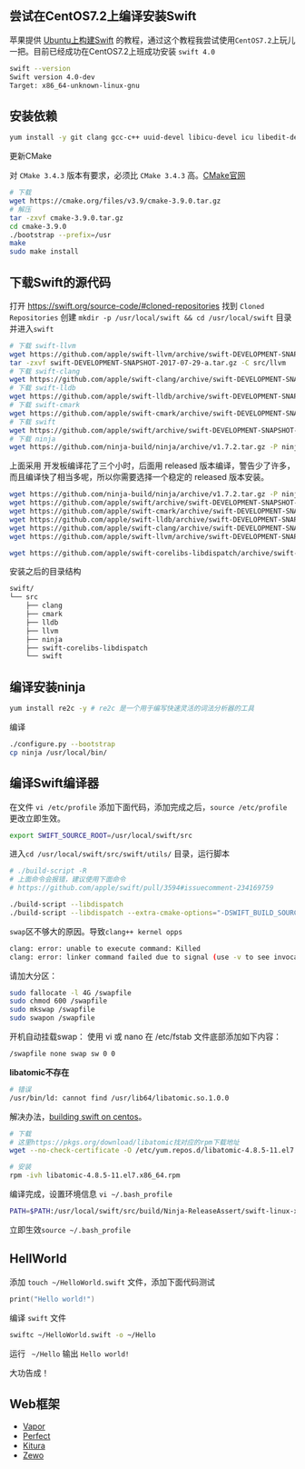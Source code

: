 尝试在CentOS7.2上编译安装Swift
---

苹果提供 [Ubuntu上构建Swift](https://github.com/apple/swift/blob/master/README.md) 的教程，通过这个教程我尝试使用`CentOS7.2`上玩儿一把。目前已经成功在CentOS7.2上班成功安装 `swift 4.0`

```bash
swift --version
Swift version 4.0-dev
Target: x86_64-unknown-linux-gnu
```


## 安装依赖

```bash
yum install -y git clang gcc-c++ uuid-devel libicu-devel icu libedit-devel libxml2-devel sqlite-devel swig python-devel ncurses-libs ncurses-devel pkgconfig libuuid-devel epel-release libbsd-devel 
```

更新CMake

对 `CMake 3.4.3` 版本有要求，必须比 `CMake 3.4.3` 高。[CMake官网](https://cmake.org/download/)

```bash
# 下载
wget https://cmake.org/files/v3.9/cmake-3.9.0.tar.gz
# 解压
tar -zxvf cmake-3.9.0.tar.gz
cd cmake-3.9.0
./bootstrap --prefix=/usr
make
sudo make install
```

## 下载Swift的源代码

打开 https://swift.org/source-code/#cloned-repositories 找到 `Cloned Repositories` 创建 `mkdir -p /usr/local/swift && cd /usr/local/swift` 目录并进入`swift`

```bash
# 下载 swift-llvm
wget https://github.com/apple/swift-llvm/archive/swift-DEVELOPMENT-SNAPSHOT-2017-07-29-a.tar.gz -P llvm
tar -zxvf swift-DEVELOPMENT-SNAPSHOT-2017-07-29-a.tar.gz -C src/llvm
# 下载 swift-clang
wget https://github.com/apple/swift-clang/archive/swift-DEVELOPMENT-SNAPSHOT-2017-07-29-a.tar.gz -P clang
# 下载 swift-lldb
wget https://github.com/apple/swift-lldb/archive/swift-DEVELOPMENT-SNAPSHOT-2017-07-29-a.tar.gz -P lldb
# 下载 swift-cmark
wget https://github.com/apple/swift-cmark/archive/swift-DEVELOPMENT-SNAPSHOT-2017-07-29-a.tar.gz -P cmark
# 下载 swift
wget https://github.com/apple/swift/archive/swift-DEVELOPMENT-SNAPSHOT-2017-07-29-a.tar.gz -P swift
# 下载 ninja
wget https://github.com/ninja-build/ninja/archive/v1.7.2.tar.gz -P ninja
```

上面采用 开发板编译花了三个小时，后面用 released 版本编译，警告少了许多，而且编译快了相当多呢，所以你需要选择一个稳定的 released 版本安装。

```bash
wget https://github.com/ninja-build/ninja/archive/v1.7.2.tar.gz -P ninja
wget https://github.com/apple/swift/archive/swift-DEVELOPMENT-SNAPSHOT-2017-07-29-a.tar.gz  -P swift
wget https://github.com/apple/swift-cmark/archive/swift-DEVELOPMENT-SNAPSHOT-2017-07-29-a.tar.gz  -P cmark
wget https://github.com/apple/swift-lldb/archive/swift-DEVELOPMENT-SNAPSHOT-2017-07-29-a.tar.gz -P lldb
wget https://github.com/apple/swift-clang/archive/swift-DEVELOPMENT-SNAPSHOT-2017-07-29-a.tar.gz -P clang
wget https://github.com/apple/swift-llvm/archive/swift-DEVELOPMENT-SNAPSHOT-2017-07-29-a.tar.gz -P llvm

wget https://github.com/apple/swift-corelibs-libdispatch/archive/swift-DEVELOPMENT-SNAPSHOT-2017-07-30-a.tar.gz -P swift-corelibs-libdispatch 
```

安装之后的目录结构

```bash
swift/
└── src
    ├── clang
    ├── cmark
    ├── lldb
    ├── llvm
    ├── ninja
    ├── swift-corelibs-libdispatch 
    └── swift
```

## 编译安装ninja

```bash 
yum install re2c -y # re2c 是一个用于编写快速灵活的词法分析器的工具
```

编译

```bash
./configure.py --bootstrap
cp ninja /usr/local/bin/
```


## 编译Swift编译器

在文件 `vi /etc/profile` 添加下面代码，添加完成之后，`source /etc/profile` 更改立即生效。

```bash
export SWIFT_SOURCE_ROOT=/usr/local/swift/src
```

进入`cd /usr/local/swift/src/swift/utils/` 目录，运行脚本

```bash
# ./build-script -R
# 上面命令会报错，建议使用下面命令
# https://github.com/apple/swift/pull/3594#issuecomment-234169759

./build-script --libdispatch
./build-script --libdispatch --extra-cmake-options="-DSWIFT_BUILD_SOURCEKIT:BOOL=TRUE"
```

`swap`区不够大的原因。导致`clang++ kernel opps`

```bash
clang: error: unable to execute command: Killed
clang: error: linker command failed due to signal (use -v to see invocation)
```

请加大分区：

```bash
sudo fallocate -l 4G /swapfile
sudo chmod 600 /swapfile
sudo mkswap /swapfile
sudo swapon /swapfile
```

开机自动挂载swap：
使用 vi 或 nano 在 /etc/fstab 文件底部添加如下内容：

```bash
/swapfile none swap sw 0 0
```

**libatomic不存在**

```bash
# 错误
/usr/bin/ld: cannot find /usr/lib64/libatomic.so.1.0.0
```

解决办法，[building swift on centos](https://stackoverflow.com/questions/34234250/building-swift-on-centos)。

```bash
# 下载
# 这里https://pkgs.org/download/libatomic找对应的rpm下载地址
wget --no-check-certificate -O /etc/yum.repos.d/libatomic-4.8.5-11.el7.x86_64.rpm ftp://ftp.pbone.net/mirror/ftp.centos.org/7.3.1611/os/x86_64/Packages/libatomic-4.8.5-11.el7.x86_64.rpm

# 安装
rpm -ivh libatomic-4.8.5-11.el7.x86_64.rpm
```

编译完成，设置环境信息 `vi ~/.bash_profile`

```bash
PATH=$PATH:/usr/local/swift/src/build/Ninja-ReleaseAssert/swift-linux-x86_64/bin
```

立即生效`source ~/.bash_profile`

## HellWorld

添加 `touch ~/HelloWorld.swift` 文件，添加下面代码测试

```swift
print("Hello world!")
```

编译 `swift` 文件

```bash
swiftc ~/HelloWorld.swift -o ~/Hello
```

运行 ` ~/Hello` 输出 `Hello world!`

大功告成！

## Web框架

- [Vapor](https://github.com/vapor/vapor)
- [Perfect](https://github.com/PerfectlySoft/Perfect)
- [Kitura](https://github.com/IBM-Swift/Kitura)
- [Zewo](https://github.com/Zewo/Zewo)